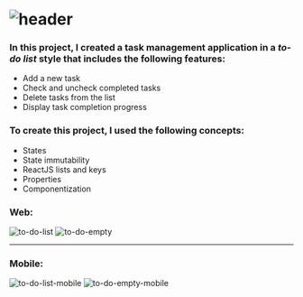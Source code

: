 # ![header](https://user-images.githubusercontent.com/108102331/225453381-bf00dc12-4666-49e5-a658-5ea408a3944c.png)


### In this project, I created a task management application in a *to-do list* style that includes the following features:

- Add a new task 
- Check and uncheck completed tasks 
- Delete tasks from the list 
- Display task completion progress 

### To create this project, I used the following concepts:

- States 
- State immutability 
- ReactJS lists and keys 
- Properties 
- Componentization 


### Web:

![to-do-list](https://user-images.githubusercontent.com/108102331/225452258-e39c51ed-01dd-4bbc-9b6b-b1c1de16c175.png) ![to-do-empty](https://user-images.githubusercontent.com/108102331/225452255-00fdcf35-835b-4cba-bd2f-99198c79d7bd.png)

***

### Mobile:

![to-do-list-mobile](https://user-images.githubusercontent.com/108102331/225452260-657a1793-4e32-4d99-8423-e1e5ee2d848e.png) ![to-do-empty-mobile](https://user-images.githubusercontent.com/108102331/225452256-b609f42c-3e86-4ae3-80f4-5075e7868c9d.png)
